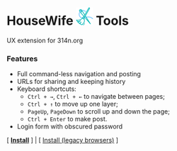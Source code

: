 # HouseWife <img src="https://raw.githubusercontent.com/Juribiyan/housewife-tools/master/title_logo.png">  Tools
UX extension for 314n.org

### Features
* Full command-less navigation and posting
* URLs for sharing and keeping history
* Keyboard shortcuts: 
	* `Ctrl + →`, `Ctrl + ←` to navigate between pages;
	* `Ctrl + ↑` to move up one layer;
	* `PageUp`, `PageDown` to scroll up and down the page;
	* `Ctrl + Enter` to make post.
* Login form with obscured password 

[&nbsp;<b><a href="https://github.com/juribiyan/housewife-tools/raw/master/src/housewife-tools.user.js">Install</a></b>&nbsp;] | [ <a href="https://github.com/juribiyan/housewife-tools/raw/master/es5/housewife-tools.user.js">Install (legacy browsers)</a> ]
